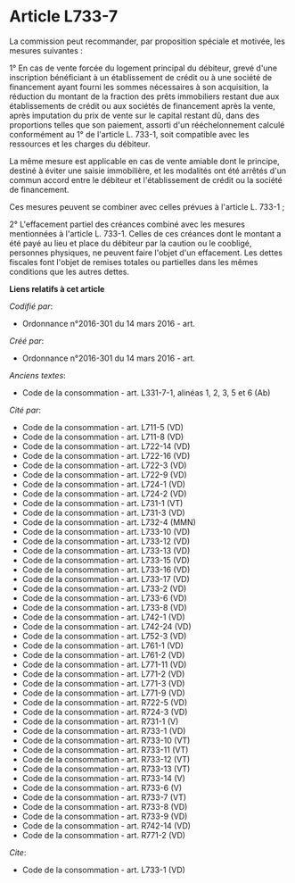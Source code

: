 # Article L733-7

La commission peut recommander, par proposition spéciale et motivée, les mesures suivantes : 

1° En cas de vente forcée du logement principal du débiteur, grevé d'une inscription bénéficiant à un établissement de crédit
ou à une société de financement ayant fourni les sommes nécessaires à son acquisition, la réduction du montant de la fraction
des prêts immobiliers restant due aux établissements de crédit ou aux sociétés de financement après la vente, après
imputation du prix de vente sur le capital restant dû, dans des proportions telles que son paiement, assorti d'un
rééchelonnement calculé conformément au 1° de l'article L. 733-1, soit compatible avec les ressources et les charges du
débiteur. 

La même mesure est applicable en cas de vente amiable dont le principe, destiné à éviter une saisie immobilière, et les
modalités ont été arrêtés d'un commun accord entre le débiteur et l'établissement de crédit ou la société de financement. 

Ces mesures peuvent se combiner avec celles prévues à l'article L. 733-1 ; 

2° L'effacement partiel des créances combiné avec les mesures mentionnées à l'article L. 733-1. Celles de ces créances dont
le montant a été payé au lieu et place du débiteur par la caution ou le coobligé, personnes physiques, ne peuvent faire
l'objet d'un effacement. Les dettes fiscales font l'objet de remises totales ou partielles dans les mêmes conditions que les
autres dettes.

**Liens relatifs à cet article**

_Codifié par_:

  - Ordonnance n°2016-301 du 14 mars 2016 - art.

_Créé par_:

  - Ordonnance n°2016-301 du 14 mars 2016 - art.

_Anciens textes_:

  - Code de la consommation - art. L331-7-1, alinéas 1, 2, 3, 5 et 6 (Ab)

_Cité par_:

  - Code de la consommation - art. L711-5 (VD)
  - Code de la consommation - art. L711-8 (VD)
  - Code de la consommation - art. L722-14 (VD)
  - Code de la consommation - art. L722-16 (VD)
  - Code de la consommation - art. L722-3 (VD)
  - Code de la consommation - art. L722-9 (VD)
  - Code de la consommation - art. L724-1 (VD)
  - Code de la consommation - art. L724-2 (VD)
  - Code de la consommation - art. L731-1 (VT)
  - Code de la consommation - art. L731-3 (VD)
  - Code de la consommation - art. L732-4 (MMN)
  - Code de la consommation - art. L733-10 (VD)
  - Code de la consommation - art. L733-12 (VD)
  - Code de la consommation - art. L733-13 (VD)
  - Code de la consommation - art. L733-15 (VD)
  - Code de la consommation - art. L733-16 (VD)
  - Code de la consommation - art. L733-17 (VD)
  - Code de la consommation - art. L733-2 (VD)
  - Code de la consommation - art. L733-6 (VD)
  - Code de la consommation - art. L733-8 (VD)
  - Code de la consommation - art. L742-1 (VD)
  - Code de la consommation - art. L742-24 (VD)
  - Code de la consommation - art. L752-3 (VD)
  - Code de la consommation - art. L761-1 (VD)
  - Code de la consommation - art. L761-2 (VD)
  - Code de la consommation - art. L771-11 (VD)
  - Code de la consommation - art. L771-2 (VD)
  - Code de la consommation - art. L771-3 (VD)
  - Code de la consommation - art. L771-9 (VD)
  - Code de la consommation - art. R722-5 (VD)
  - Code de la consommation - art. R724-3 (VD)
  - Code de la consommation - art. R731-1 (V)
  - Code de la consommation - art. R733-1 (VD)
  - Code de la consommation - art. R733-10 (VT)
  - Code de la consommation - art. R733-11 (VT)
  - Code de la consommation - art. R733-12 (VT)
  - Code de la consommation - art. R733-13 (VT)
  - Code de la consommation - art. R733-14 (V)
  - Code de la consommation - art. R733-6 (V)
  - Code de la consommation - art. R733-7 (VT)
  - Code de la consommation - art. R733-8 (VD)
  - Code de la consommation - art. R733-9 (VD)
  - Code de la consommation - art. R742-14 (VD)
  - Code de la consommation - art. R771-2 (VD)

_Cite_:

  - Code de la consommation - art. L733-1 (VD)

